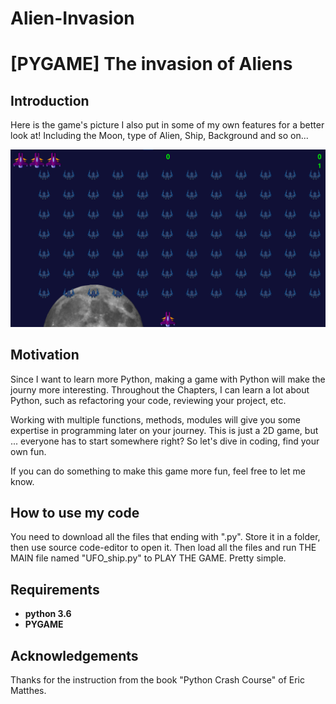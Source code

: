 # Alien-Invasion
# [PYGAME] The invasion of Aliens

## Introduction

Here is the game's picture
I also put in some of my own features for a better look at! Including the Moon, type of Alien, Ship, Background and so on...

<p align="center">
 <img src= "Demo.png" width="600">

## Motivation
Since I want to learn more Python, making a game with Python will make the journy more interesting. Throughout the Chapters, I can learn a lot about Python, such as refactoring your code, reviewing your project, etc.

Working with multiple functions, methods, modules will give you some expertise in programming later on your journey. This is just a 2D game, but ... everyone has to start somewhere right? So let's dive in coding, find your own fun. 

If you can do something to make this game more fun, feel free to let me know.

## How to use my code

You need to download all the files that ending with ".py". Store it in a folder, then use source code-editor to open it. Then load all the files and run THE MAIN file named "UFO_ship.py" to PLAY THE GAME. Pretty simple.

## Requirements
* **python 3.6**
* **PYGAME**

## Acknowledgements
Thanks for the instruction from the book "Python Crash Course" of Eric Matthes.
